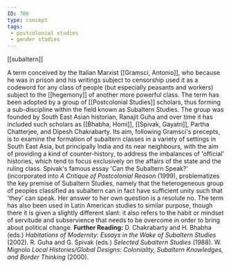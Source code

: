 ```yaml
---
ID: 706
type: concept
tags: 
 - postcolonial studies
 - gender studies
---
```


[[subaltern]]

 A term conceived
by the Italian Marxist [[Gramsci, Antonio]], who because he
was in prison and his writings subject to censorship used it as a
codeword for any class of people (but especially peasants and workers)
subject to the [[hegemony]]
of another more powerful class. The term has been adopted by a group of
[[Postcolonial Studies]]
scholars, thus forming a sub-discipline within the field known as
Subaltern Studies. The group was founded by South East Asian historian,
Ranajit Guha and over time it has included such scholars as [[Bhabha, Homi]], [[Spivak, Gayatri]], Partha Chatterjee,
and Dipesh Chakrabarty. Its aim, following Gramsci's precepts, is to
examine the formation of subaltern classes in a variety of settings in
South East Asia, but principally India and its near neighbours, with the
aim of providing a kind of counter-history, to address the imbalances of
'official' histories, which tend to focus exclusively on the affairs of
the state and the ruling class. Spivak's famous essay 'Can the Subaltern
Speak?' (incorporated into *A Critique of Postcolonial Reason* (1999),
problematizes the key premise of Subaltern Studies, namely that the
heterogeneous group of peoples classified as subaltern can in fact have
sufficient unity such that 'they' can speak. Her answer to her own
question is a resolute no. The term has also been used in Latin American
studies to similar purpose, though there it is given a slightly
different slant: it also refers to the habit or mindset of servitude and
subservience that needs to be overcome in order to bring about political
change.
**Further Reading:** D. Chakrabarty and H. Bhabha (eds.) *Habitations of
Modernity: Essays in the Wake of Subaltern Studies* (2002).
R. Guha and G. Spivak (eds.) *Selected Subaltern Studies* (1988).
W. Mignolo *Local Histories/Global Designs: Coloniality, Subaltern
Knowledges, and Border Thinking* (2000).
